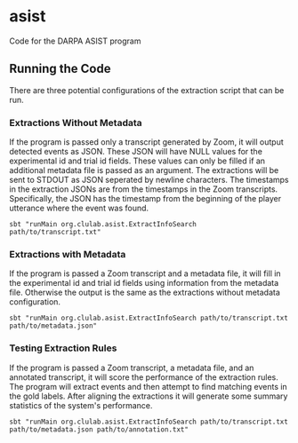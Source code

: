 # asist
Code for the DARPA ASIST program


## Running the Code
There are three potential configurations of the extraction script that can be run.

### Extractions Without Metadata
If the program is passed only a transcript generated by Zoom, it will output detected events as JSON. These JSON will have NULL values for the experimental id and trial id fields. These values can only be filled if an additional metadata file is passed as an argument. The extractions will be sent to STDOUT as JSON seperated by newline characters. The timestamps in the extraction JSONs are from the timestamps in the Zoom transcripts. Specifically, the JSON has the timestamp from the beginning of the player utterance where the event was found.
```
sbt "runMain org.clulab.asist.ExtractInfoSearch path/to/transcript.txt"
```

### Extractions with Metadata
If the program is passed a Zoom transcript and a metadata file, it will fill in the experimental id and trial id fields using information from the metadata file. Otherwise the output is the same as the extractions without metadata configuration.
```
sbt "runMain org.clulab.asist.ExtractInfoSearch path/to/transcript.txt path/to/metadata.json"
```

### Testing Extraction Rules
If the program is passed a Zoom transcript, a metadata file, and an annotated transcript, it will score the performance of the extraction rules. The program will extract events and then attempt to find matching events in the gold labels. After aligning the extractions it will generate some summary statistics of the system's performance.
```
sbt "runMain org.clulab.asist.ExtractInfoSearch path/to/transcript.txt path/to/metadata.json path/to/annotation.txt"
```
